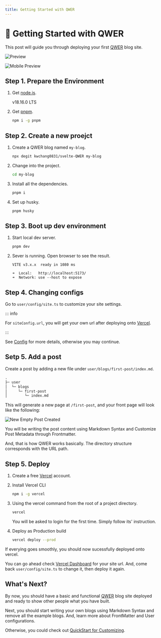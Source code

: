 ```yaml
---
title: Getting Started with QWER
---
```


# 🎉 Getting Started with QWER

This post will guide you through deploying your first [QWER](https://github.com/kwchang0831/svelte-QWER) blog site.

![Preview](../images/preview.webp)

![Mobile Preview](../images/mobile-preview.webp)

## Step 1. Prepare the Environment

1. Get [node.js](https://nodejs.org/).

   v18.16.0 LTS

2. Get [pnpm](https://pnpm.io/).

   ```sh
   npm i -g pnpm
   ```

## Step 2. Create a new proejct

1. Create a QWER blog named `my-blog`.

   ```sh
   npx degit kwchang0831/svelte-QWER my-blog
   ```

1. Change into the project.

   ```sh
   cd my-blog
   ```

1. Install all the dependencies.

   ```sh
   pnpm i
   ```

1. Set up husky.

   ```sh
   pnpm husky
   ```

## Step 3. Boot up dev environment

1. Start local dev server.

   ```sh
   pnpm dev
   ```

1. Sever is running. Open browser to see the result.

   ```shell
   VITE v3.x.x  ready in 1080 ms

   ➜  Local:   http://localhost:5173/
   ➜  Network: use --host to expose
   ```

## Step 4. Changing configs

Go to `user/config/site.ts` to customize your site settings.

::: info

For `siteConfig.url`, you will get your own url after deploying onto [Vercel](https://vercel.com).

:::

See [Config](/config/site-ts) for more details, otherwise you may continue.

## Setp 5. Add a post

Create a post by adding a new file under `user/blogs/first-post/index.md`.

```txt
.
├─ user
│  └─ blogs
│     └─ first-post
│        └─ index.md
```

This will generate a new page at `/first-post`, and your front page will look like the following:

![New Empty Post Created](../images/new_empty_post.webp)

You will be writing the post content using Markdown Syntax and Customize Post Metadata through Frontmatter.

And, that is how QWER works basically. The directory structure corresponds with the URL path.

## Step 5. Deploy

1. Create a free [Vercel](https://vercel.com/) account.

1. Install Vercel CLI

   ```sh
   npm i -g vercel
   ```

1. Using the vercel command from the root of a project directory.

   ```sh
   vercel
   ```

   You will be asked to login for the first time. Simply follow its' instruction.

1. Deploy as Production build

   ```sh
   vercel deploy --prod
   ```

If everying goes smoothly, you should now sucessfully deployed onto vercel.

You can go ahead check [Vercel Dashboard](https://vercel.com/dashboard) for your site url. And, come back `user/config/site.ts` to change it, then deploy it again.

## What's Next?

By now, you should have a basic and functional [QWER](https://github.com/kwchang0831/svelte-QWER) blog site deployed and ready to show other people what you have built.

Next, you should start writing your own blogs using Markdown Syntax and remove all the example blogs. And, learn more about FrontMatter and User configurations.

Otherwise, you could check out [QuickStart for Customizing](/customize/quick-start).
